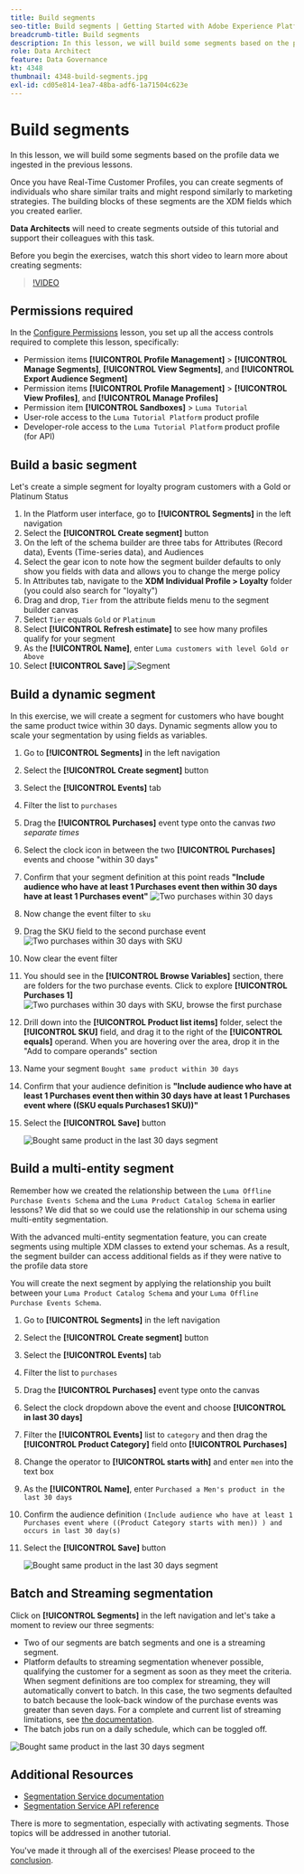 ```yaml
---
title: Build segments
seo-title: Build segments | Getting Started with Adobe Experience Platform for Data Architects and Data Engineers
breadcrumb-title: Build segments
description: In this lesson, we will build some segments based on the profile data we have ingested in the previous lessons.
role: Data Architect
feature: Data Governance
kt: 4348
thumbnail: 4348-build-segments.jpg
exl-id: cd05e814-1ea7-48ba-adf6-1a71504c623e
---
```

# Build segments

<!-- 30 min-->
In this lesson, we will build some segments based on the profile data we ingested in the previous lessons.

Once you have Real-Time Customer Profiles, you can create segments of individuals who share similar traits and might respond similarly to marketing strategies. The building blocks of these segments are the XDM fields which you created earlier.

**Data Architects** will need to create segments outside of this tutorial and support their colleagues with this task.

Before you begin the exercises, watch this short video to learn more about creating segments:
>[!VIDEO](https://video.tv.adobe.com/v/27254?quality=12&learn=on)


## Permissions required

In the [Configure Permissions](configure-permissions.md) lesson, you set up all the access controls required to complete this lesson, specifically:

* Permission items **[!UICONTROL Profile Management]** > **[!UICONTROL Manage Segments]**, **[!UICONTROL View Segments]**, and **[!UICONTROL Export Audience Segment]**
* Permission items **[!UICONTROL Profile Management]** > **[!UICONTROL View Profiles]**, and **[!UICONTROL Manage Profiles]** 
* Permission item **[!UICONTROL Sandboxes]** > `Luma Tutorial`
* User-role access to the `Luma Tutorial Platform` product profile
* Developer-role access to the `Luma Tutorial Platform` product profile (for API)

## Build a basic segment

Let's create a simple segment for loyalty program customers with a Gold or Platinum Status

1. In the Platform user interface, go to **[!UICONTROL Segments]** in the left navigation
1. Select the **[!UICONTROL Create segment]** button 
1. On the left of the schema builder are three tabs for Attributes (Record data), Events (Time-series data), and Audiences
1. Select the gear icon to note how the segment builder defaults to only show you fields with data and allows you to change the merge policy
1. In Attributes tab, navigate to the **XDM Individual Profile > Loyalty** folder (you could also search for "loyalty")
1. Drag and drop, `Tier` from the attribute fields menu to the segment builder canvas 
1. Select `Tier` equals `Gold` or `Platinum`
1. Select **[!UICONTROL Refresh estimate]** to see how many profiles qualify for your segment
1. As the **[!UICONTROL Name]**, enter `Luma customers with level Gold or Above`
1. Select **[!UICONTROL Save]**
   ![Segment](assets/segment-goldOrAbove.png)

<!--## Build a sequential segment-->

## Build a dynamic segment

In this exercise, we will create a segment for customers who have bought the same product twice within 30 days. Dynamic segments allow you to scale your segmentation by using fields as variables.

1. Go to **[!UICONTROL Segments]** in the left navigation
1. Select the **[!UICONTROL Create segment]** button 
1. Select the **[!UICONTROL Events]** tab
1. Filter the list to `purchases`
1. Drag the **[!UICONTROL Purchases]** event type onto the canvas _two separate times_
1. Select the clock icon in between the two **[!UICONTROL Purchases]** events and choose "within 30 days"
1. Confirm that your segment definition at this point reads **"Include audience who have at least 1 Purchases event then within 30 days have at least 1 Purchases event"**
   ![Two purchases within 30 days](assets/segment-twoPurchases.png)
1. Now change the event filter to `sku`
1. Drag the SKU field to the second purchase event
   ![Two purchases within 30 days with SKU](assets/segment-twoPurchases-addSku.png)
1. Now clear the event filter
1. You should see in the **[!UICONTROL Browse Variables]** section, there are folders for the two purchase events. Click to explore **[!UICONTROL Purchases 1]**   
   ![Two purchases within 30 days with SKU, browse the first purchase](assets/segment-twoPurchases-browsePurchaseOne.png)
1. Drill down into the **[!UICONTROL Product list items]** folder, select the **[!UICONTROL SKU]** field, and drag it to the right of the **[!UICONTROL equals]** operand. When you are hovering over the area, drop it in the  "Add to compare operands" section
1. Name your segment `Bought same product within 30 days`
1. Confirm that your audience definition is **"Include audience who have at least 1 Purchases event then within 30 days have at least 1 Purchases event where ((SKU equals Purchases1 SKU))"**
1. Select the **[!UICONTROL Save]** button

   ![Bought same product in the last 30 days segment](assets/segment-boughtSameProduct.png)

## Build a multi-entity segment

Remember how we created the relationship between the `Luma Offline Purchase Events Schema` and the `Luma Product Catalog Schema` in earlier lessons? We did that so we could use the relationship in our schema using multi-entity segmentation.

With the advanced multi-entity segmentation feature, you can create segments using multiple XDM classes to extend your schemas. As a result, the segment builder can access additional fields as if they were native to the profile data store

You will create the next segment by applying the relationship you built between your `Luma Product Catalog Schema` and your `Luma Offline Purchase Events Schema`.

1. Go to **[!UICONTROL Segments]** in the left navigation
1. Select the **[!UICONTROL Create segment]** button 
1. Select the **[!UICONTROL Events]** tab
1. Filter the list to `purchases`
1. Drag the **[!UICONTROL Purchases]** event type onto the canvas
1. Select the clock dropdown above the event and choose **[!UICONTROL in last 30 days]**
1. Filter the **[!UICONTROL Events]** list to `category` and then drag the **[!UICONTROL Product Category]** field onto **[!UICONTROL Purchases]**
1. Change the operator to **[!UICONTROL starts with]** and enter `men` into the text box
1. As the **[!UICONTROL Name]**, enter `Purchased a Men's product in the last 30 days`
1. Confirm the audience definition `(Include audience who have at least 1 Purchases event where ((Product Category starts with men)) ) and occurs in last 30 day(s)`
1. Select the **[!UICONTROL Save]** button

   ![Bought same product in the last 30 days segment](assets/segment-purchasedMens.png)

## Batch and Streaming segmentation

Click on **[!UICONTROL Segments]** in the left navigation and let's take a moment to review our three segments:

* Two of our segments are batch segments and one is a streaming segment. 
* Platform defaults to streaming segmentation whenever possible, qualifying the customer for a segment as soon as they meet the criteria. When segment definitions are too complex for streaming, they will automatically convert to batch. In this case, the two segments defaulted to batch because the look-back window of the purchase events was greater than seven days. For a complete and current list of streaming limitations, see [the documentation](https://experienceleague.adobe.com/docs/experience-platform/segmentation/ui/streaming-segmentation.html).
* The batch jobs run on a daily schedule, which can be toggled off.
  
![Bought same product in the last 30 days segment](assets/segment-review.png)

## Additional Resources

* [Segmentation Service documentation](https://experienceleague.adobe.com/docs/experience-platform/segmentation/home.html)
* [Segmentation Service API reference](https://www.adobe.io/experience-platform-apis/references/segmentation/)

There is more to segmentation, especially with activating segments. Those topics will be addressed in another tutorial.

You've made it through all of the exercises! Please proceed to the [conclusion](conclusion.md).
